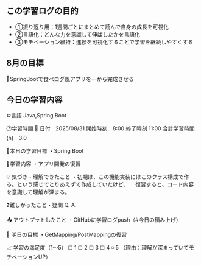 ## この学習ログの目的
* ①振り返り用：1週間ごとにまとめて読んで自身の成長を可視化
* ②言語化：どんな力を意識して伸ばしたかを言語化
* ③モチベーション維持：進捗を可視化することで学習を継続しやすくする

## 8月の目標
📝SpringBootで食べログ風アプリを一から完成させる

## 今日の学習内容
⚙️言語 Java,Spring Boot

🕐学習時間
📅 日付　2025/08/31
開始時刻　8:00
終了時刻  11:00
合計学習時間(h)　3.0

🎯本日の学習目標
・Spring Boot

📝学習内容
・アプリ開発の復習

💡 気づき・理解できたこと
・初期は、この機能実装にはこのクラス構成で作る。という感じでとりあえずで作成していたけど、
　復習すると、コード内容を意識して理解が深まる。

❓難しかったこと・疑問
Q. 
A. 

📤 アウトプットしたこと
・GitHubに学習ログpush（#今日の積み上げ）

🌱 明日の目標
・GetMapping/PostMappingの復習

📈 学習の満足度（1〜5）
☐ 1 ☐ 2 ☐ 3 ☐ 4 ◽️ 5
（理由：理解が深まっていてモチベーションUP）